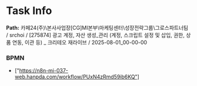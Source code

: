 # Task Info

**Path:** 카페24(주)\본사사업장\[CG]MI본부\마케팅센터\성장전략그룹\그로스파트너팀 / srchoi / [275874] 광고 계정, 자산 생성_관리 (계정, 스크립트 설정 및 삽입, 권한, 상품 연동, 이관 등) _ 크리테오 재라이브 / 2025-08-01_00-00-00

### BPMN
- ["https://n8n-mi-037-web.hanpda.com/workflow/PUxN4zRmd59ib6KQ"]

